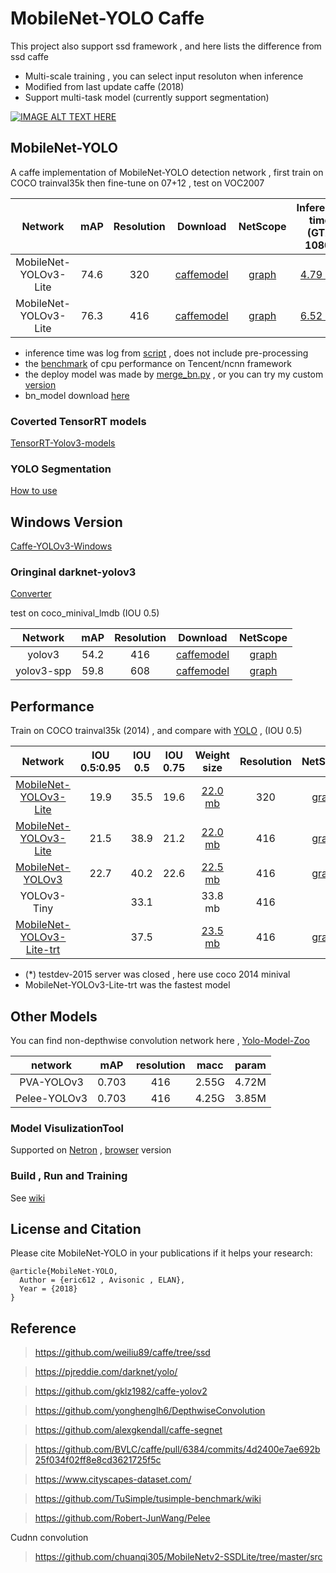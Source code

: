 # MobileNet-YOLO Caffe

This project also support ssd framework , and here lists the difference from ssd caffe

* Multi-scale training , you can select input resoluton when inference
* Modified from last update caffe (2018)
* Support multi-task model (currently support segmentation) 

[![IMAGE ALT TEXT HERE](https://img.youtube.com/vi/nndFtIPMy20/0.jpg)](https://www.youtube.com/watch?v=nndFtIPMy20)

## MobileNet-YOLO 

A caffe implementation of MobileNet-YOLO detection network , first train on COCO trainval35k then fine-tune on 07+12 , test on VOC2007

Network|mAP|Resolution|Download|NetScope|Inference time (GTX 1080)|Inference time (i5-4440)
:---:|:---:|:---:|:---:|:---:|:---:|:---:
MobileNet-YOLOv3-Lite|74.6|320|[caffemodel](models/yolov3)|[graph](http://ethereon.github.io/netscope/#/gist/8f218ac764fd14c74c5eac1549a088af)|[4.79 ms](benchmark/test-320.log)|150 ms
MobileNet-YOLOv3-Lite|76.3|416|[caffemodel](models/yolov3)|[graph](http://ethereon.github.io/netscope/#/gist/8f218ac764fd14c74c5eac1549a088af)|[6.52 ms](benchmark/test-416.log)|280 ms

* inference time was log from [script](benchmark/test_yolov3_lite.sh) , does not include pre-processing 
* the [benchmark](/benchmark) of cpu performance on Tencent/ncnn  framework
* the deploy model was made by [merge_bn.py](https://github.com/chuanqi305/MobileNet-SSD/blob/master/merge_bn.py) , or you can try my custom [version](examples/merge_bn/)
* bn_model download [here](https://drive.google.com/open?id=15vMupzg4GDATUuNWDQQI1GFQUR8_5puo) 

### Coverted TensorRT models

[TensorRT-Yolov3-models](https://github.com/eric612/TensorRT-Yolov3-models)

### YOLO Segmentation

[How to use](https://github.com/eric612/MobileNet-YOLO/tree/master/data/cityscapes)

## Windows Version

[Caffe-YOLOv3-Windows](https://github.com/eric612/Caffe-YOLOv2-Windows)

### Oringinal darknet-yolov3

[Converter](models/darknet_yolov3) 

test on coco_minival_lmdb (IOU 0.5)

Network|mAP|Resolution|Download|NetScope|
:---:|:---:|:---:|:---:|:---:
yolov3|54.2|416|[caffemodel](https://drive.google.com/file/d/1nYgjOg8o48qQ3Cw47CamERgJVgLlo-Cu/view?usp=sharing)|[graph](http://ethereon.github.io/netscope/#/gist/59c75a50e5b91d6dd80a879df3cfaf55)
yolov3-spp|59.8|608|[caffemodel](https://drive.google.com/file/d/1eEFXWPFnCt6fWtmS6zTsPkAQgW0VFkt7/view?usp=sharing)|[graph](http://ethereon.github.io/netscope/#/gist/71edbfacf4d39c56f2d82cbcb739ae38)

## Performance

Train on  COCO trainval35k (2014) , and  compare with [YOLO](https://pjreddie.com/darknet/yolo/) , (IOU 0.5)

Network|IOU 0.5:0.95|IOU 0.5|IOU 0.75|Weight size|Resolution|NetScope|Resize Mode
:---:|:---:|:---:|:---:|:---:|:---:|:---:|:---:
[MobileNet-YOLOv3-Lite](models/yolov3_coco/)|19.9|35.5|19.6|[22.0 mb](https://drive.google.com/file/d/1rruY8BtS8WVdKPwU0LIT_6FyTnVxvHQl/view?usp=sharing)|320|[graph](http://ethereon.github.io/netscope/#/gist/110f5f5a2edad80c0c9074c7a532347b)|WARP
[MobileNet-YOLOv3-Lite](models/yolov3_coco/)|21.5|38.9|21.2|[22.0 mb](https://drive.google.com/file/d/1rruY8BtS8WVdKPwU0LIT_6FyTnVxvHQl/view?usp=sharing)|416|[graph](http://ethereon.github.io/netscope/#/gist/110f5f5a2edad80c0c9074c7a532347b)|WARP
[MobileNet-YOLOv3](models/yolov3_coco/)|22.7|40.2|22.6|[22.5 mb](https://drive.google.com/file/d/1tVdLzBA5T_HjDQkJv2ldr99X-T_s5UMn/view?usp=sharing)|416|[graph](http://ethereon.github.io/netscope/#/gist/ef69b621d69703be0327836ec9708634)|LetterBox
YOLOv3-Tiny||33.1||33.8 mb|416
[MobileNet-YOLOv3-Lite-trt](https://github.com/eric612/TensorRT-Yolov3-model)||37.5||[23.5 mb](https://github.com/eric612/TensorRT-Yolov3-model/blob/master/mobilenet_yolov3_lite_deploy_iter_21000.caffemodel)|416|[graph](http://ethereon.github.io/netscope/#/gist/cf22541c314a5896abd45b88d430ca1f)|WARP
* (*) testdev-2015 server was closed , here use coco 2014 minival
* MobileNet-YOLOv3-Lite-trt was the fastest model

## Other Models

You can find non-depthwise convolution network here , [Yolo-Model-Zoo](https://github.com/eric612/Yolo-Model-Zoo.git)

network|mAP|resolution|macc|param|
:---:|:---:|:---:|:---:|:---:|
PVA-YOLOv3|0.703|416|2.55G|4.72M|
Pelee-YOLOv3|0.703|416|4.25G|3.85M|

### Model VisulizationTool

Supported on [Netron](https://github.com/lutzroeder/netron) , [browser](https://lutzroeder.github.io/netron/) version

### Build , Run and Training

See [wiki](https://github.com/eric612/MobileNet-YOLO/wiki)


## License and Citation


Please cite MobileNet-YOLO in your publications if it helps your research:

    @article{MobileNet-YOLO,
      Author = {eric612 , Avisonic , ELAN},
      Year = {2018}
    }
    
## Reference

> https://github.com/weiliu89/caffe/tree/ssd

> https://pjreddie.com/darknet/yolo/

> https://github.com/gklz1982/caffe-yolov2

> https://github.com/yonghenglh6/DepthwiseConvolution

> https://github.com/alexgkendall/caffe-segnet

> https://github.com/BVLC/caffe/pull/6384/commits/4d2400e7ae692b25f034f02ff8e8cd3621725f5c

> https://www.cityscapes-dataset.com/

> https://github.com/TuSimple/tusimple-benchmark/wiki

> https://github.com/Robert-JunWang/Pelee

Cudnn convolution

> https://github.com/chuanqi305/MobileNetv2-SSDLite/tree/master/src

